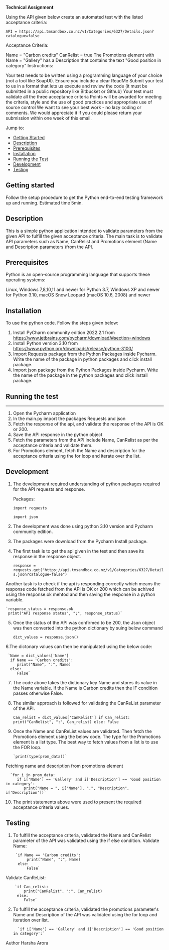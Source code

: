 **Technical Assignment**

Using the API given below create an automated test with the listed acceptance criteria:

 

`API = https://api.tmsandbox.co.nz/v1/Categories/6327/Details.json?catalogue=false`

 

Acceptance Criteria:

Name = "Carbon credits"
CanRelist = true
The Promotions element with Name = "Gallery" has a Description that contains the text "Good position in category"
Instructions:

Your test needs to be written using a programming language of your choice (not a tool like SoapUI). Ensure you include a clear ReadMe
Submit your test to us in a format that lets us execute and review the code (it must be submitted in a public repository like Bitbucket or Github)
Your test must validate all the three acceptance criteria
Points will be awarded for meeting the criteria, style and the use of good practices and appropriate use of source control
We want to see your best work - no lazy coding or comments.
We would appreciate it if you could please return your submission within one week of this email.

Jump to:

- [Getting Started](#getting-started)
- [Description](#description)
- [Prerequisites](#prerequisites)
- [Installation](#installation)
- [Running the Test](#running-the-test)
- [Development](#development)
- [Testing](#testing)

## **Getting started**
Follow the setup procedure to get the Python end-to-end testing framework up and running. Estimated time 5min.

**Description**
-------------
This is a simple python application intended to validate parameters from the given API to fulfill the given acceptance criteria.
The main task is to validate API parameters such as Name, CanRelist and Promotions element (Name and Description parameters )from the API.

## **Prerequisites**

Python is an open-source programming language that supports these operating systems:

Linux,
Windows 7,8,10,11 and newer for Python 3.7, Windows XP and newer for Python 3.10,
macOS Snow Leopard (macOS 10.6, 2008) and newer

**Installation**
----------------
To use the python code. Follow the steps given below:

1. Install PyCharm community edition 2022.2.1 from https://www.jetbrains.com/pycharm/download/#section=windows
2. Install Python version 3.10 from https://www.python.org/downloads/release/python-3100/
3. Import Requests package from the Python Packages inside Pycharm. Write the name of the package in python packages and click install package.
4. Import json package from the Python Packages inside Pycharm. Write the name of the package in the python packages and click install package.

## Running the test
------------------
1. Open the Pycharm application
2. In the main.py import the packages Requests and json 
3. Fetch the response of the api, and validate the response of the API is OK or 200.
4. Save the API response in the python object
5. Fetch the parameters from the API include Name, CanRelist as per the acceptance criteria and validate them.
6. For Promotions element, fetch the Name and description for the acceptance criteria using the for loop and iterate over the list.

**Development**
-----------

1. The development required understanding of python packages required for the API requests and response.

    Packages:

    `import requests`

    `import json`

2. The development was done using python 3.10 version and Pycharm community edition.
3. The packages were download from the Pycharm Install package.
4. The first task is to get the api given in the test and then save its response in the response object.

     `response = requests.get("https://api.tmsandbox.co.nz/v1/Categories/6327/Details.json?catalogue=false")`

Another task is to check if the api is responding correctly which means the response code fetched from the API is OK or 200 which can be achived using the response.ok mehtod and then saving the response in a python variable.

    `response_status = response.ok
     print("API response status", ";", response_status)`

5. Once the status of the API was confirmed to be 200, the Json object was then converted into the python dictionary by suing below command

     `dict_values = response.json()`

6.The dictonary values can then be manipulated using the below code:

     `Name = dict_values['Name']
      if Name == 'Carbon credits':
         print("Name", ":", Name)
      else:
         False`

7. The code above takes the dictionary key Name and stores its value in the Name variable. If the Name is Carbon credits then the IF condition passes otherwise False.
8. The similar approach is followed for validating the CanReList parameter of the API.

     `Can_relist = dict_values['CanRelist']
      if Can_relist:
         print("CanRelist", ":", Can_relist)
      else:
         False`
    
9. Once the Name and CanReList values are validated. Then fetch the Promotions element using the below code. The type for the Promotions element is a list type.
The best way to fetch values from a list is to use the FOR loop.

       `print(type(prom_data))`

Fetching name and description from promotions element

      `for i in prom_data:
         if i['Name'] == 'Gallery' and i['Description'] == 'Good position in category':
            print("Name = ", i['Name'], ",", "Description", i['Description'])`
        
10. The print statements above were used to present the required acceptance criteria values. 


**Testing**
-------

1. To fulfill the acceptance criteria, validated the Name and CanRelist parameter of the API was validated using the if else condition.
Validate Name:

        `if Name == 'Carbon credits':
             print("Name", ":", Name)
         else:
             False`
    
Validate CanReList:

        `if Can_relist:
            print("CanRelist", ":", Can_relist)
         else:
            False`
    
2. To fulfill the acceptance criteria, validated the promotions parameter's Name and Description of the API was validated using the for loop and iteration over list.
    
         `if i['Name'] == 'Gallery' and i['Description'] == 'Good position in category':`

Author
Harsha Arora


